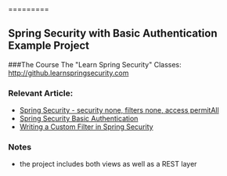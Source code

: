 =========

## Spring Security with Basic Authentication Example Project

###The Course
The "Learn Spring Security" Classes: http://github.learnspringsecurity.com

### Relevant Article: 
- [Spring Security - security none, filters none, access permitAll](http://www.baeldung.com/security-none-filters-none-access-permitAll)
- [Spring Security Basic Authentication](http://www.baeldung.com/spring-security-basic-authentication)
- [Writing a Custom Filter in Spring Security](http://www.baeldung.com/spring-security-custom-filter)


### Notes
- the project includes both views as well as a REST layer
